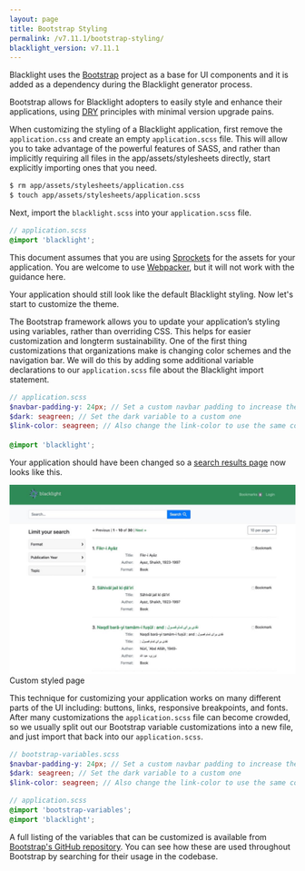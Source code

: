 ```yaml
---
layout: page
title: Bootstrap Styling
permalink: /v7.11.1/bootstrap-styling/
blacklight_version: v7.11.1
---
```


Blacklight uses the [Bootstrap](https://getbootstrap.com/) project as a base for UI components and it is added as a dependency during the Blacklight generator process.

Bootstrap allows for Blacklight adopters to easily style and enhance their applications, using [DRY](https://en.wikipedia.org/wiki/Don%27t_repeat_yourself) principles with minimal version upgrade pains.

When customizing the styling of a Blacklight application, first remove the `application.css` and create an empty `application.scss` file. This will allow you to take advantage of the powerful features of SASS, and rather than implicitly requiring all files in the app/assets/stylesheets directly, start explicitly importing ones that you need.

```sh
$ rm app/assets/stylesheets/application.css
$ touch app/assets/stylesheets/application.scss
```

Next, import the `blacklight.scss` into your `application.scss` file.

```scss
// application.scss
@import 'blacklight';
```

<div class="alert alert-warning">
  This document assumes that you are using <a href="https://github.com/rails/sprockets">Sprockets</a> for the assets for your application. You are welcome to use <a href="https://github.com/rails/webpacker">Webpacker</a>, but it will not work with the guidance here.
</div>


Your application should still look like the default Blacklight styling. Now let's start to customize the theme.

The Bootstrap framework allows you to update your application’s styling using variables, rather than overriding CSS. This helps for easier customization and longterm sustainability. One of the first thing customizations that organizations make is changing color schemes and the navigation bar. We will do this by adding some additional variable declarations to our `application.scss` file about the Blacklight import statement.

```scss
// application.scss
$navbar-padding-y: 24px; // Set a custom navbar padding to increase the size of the navbar
$dark: seagreen; // Set the dark variable to a custom one
$link-color: seagreen; // Also change the link-color to use the same color

@import 'blacklight';
```

Your application should have been changed so a [search results page](http://127.0.0.1:3000/catalog?search_field=all_fields&q=) now looks like this.


<div class='image-well'>
  <img src='/public/images/blacklight7-custom-style.jpg' alt='Custom styled page' />
  <div class='caption'>Custom styled page</div>
</div>

This technique for customizing your application works on many different parts of the UI including: buttons, links, responsive breakpoints, and fonts. After many customizations the `application.scss` file can become crowded, so we usually split out our Bootstrap variable customizations into a new file, and just import that back into our `application.scss`.

```scss
// bootstrap-variables.scss
$navbar-padding-y: 24px; // Set a custom navbar padding to increase the size of the navbar
$dark: seagreen; // Set the dark variable to a custom one
$link-color: seagreen; // Also change the link-color to use the same color
```

```scss
// application.scss
@import 'bootstrap-variables';
@import 'blacklight';
```


A full listing of the variables that can be customized is available from [Bootstrap's GitHub repository](https://github.com/twbs/bootstrap/blob/main/scss/_variables.scss). You can see how these are used throughout Bootstrap by searching for their usage in the codebase.
